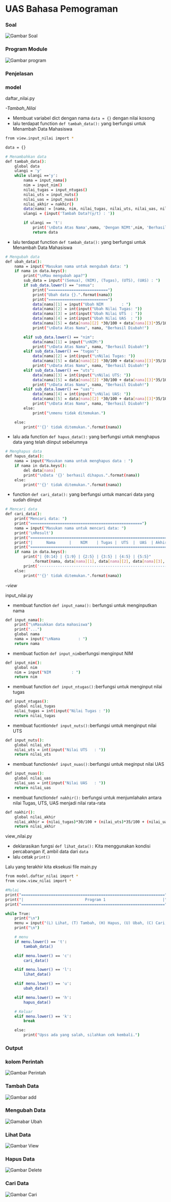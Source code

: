 # UAS Bahasa Pemograman

### Soal
![Gambar Soal](screenshot/1.png)

### Program Module
![Gambar program](screenshot/8.png)

### Penjelasan

### model

daftar_nilai.py

*-Tambah_Nilai*
- Membuat variabel dict dengan nama ```data = {}``` dengan nilai kosong
- lalu terdapat function ```def tambah_data():``` yang berfungsi untuk Menambah Data Mahasiswa
```bash
from view.input_nilai import *

data = {}

# Menambahkan data
def tambah_data():
    global data
    ulangi = 'y'
    while ulangi =='y':
        nama = input_nama()
        nim = input_nim()
        nilai_tugas = input_ntugas()
        nilai_uts = input_nuts()
        nilai_uas = input_nuas()
        nilai_akhir = nakhir()
        data[nama] = [nama, nim, nilai_tugas, nilai_uts, nilai_uas, nilai_akhir]
        ulangi = (input('Tambah Data?(y/t) : '))

        if ulangi == 't':
            print('\nData Atas Nama',nama, 'Dengan NIMt',nim, 'Berhasil Ditambahkan!')
            return data
```

- lalu terdapat function ```def tambah_data():``` yang berfungsi untuk Menambah Data Mahasiswa
```bash
# Mengubah data
def ubah_data():
    nama = input("Masukan nama untuk mengubah data: ")
    if nama in data.keys():
        print("\nMau mengubah apa?")
        sub_data = input("(Semua), (NIM), (Tugas), (UTS), (UAS) : ")
        if sub_data.lower() == "semua":
            print("==========================")
            print("Ubah data {}.".format(nama))
            print("==========================")
            data[nama][1] = input("Ubah NIM        : ")
            data[nama][2] = int(input("Ubah Nilai Tugas: "))
            data[nama][3] = int(input("Ubah Nilai UTS  : "))
            data[nama][4] = int(input("Ubah Nilai UAS  : "))
            data[nama][5] = data[nama][2] *30/100 + data[nama][3]*35/100 + data[nama][4] *35/100
            print("\nData Atas Nama", nama, "Berhasil Diubah!")

        elif sub_data.lower() == "nim":
            data[nama][1] = input("\nNIM:")
            print("\nData Atas Nama", nama, "Berhasil Diubah!")
        elif sub_data.lower() == "tugas":
            data[nama][2] = int(input("\nNilai Tugas: "))
            data[nama][5] = data[nama][2] *30/100 + data[nama][3]*35/100 + data[nama][4] *35/100
            print("\nData Atas Nama", nama, "Berhasil Diubah!")
        elif sub_data.lower() == "uts":
            data[nama][3] = int(input("\nNilai UTS: "))
            data[nama][5] = data[nama][2] *30/100 + data[nama][3]*35/100 + data[nama][4] *35/100
            print("\nData Atas Nama", nama, "Berhasil Diubah!")
        elif sub_data.lower() == "uas":
            data[nama][4] = int(input("\nNilai UAS: "))
            data[nama][5] = data[nama][2] *30/100 + data[nama][3]*35/100 + data[nama][4] *35/100
            print("\nData Atas Nama", nama, "Berhasil Diubah!")
        else:
            print("\nmenu tidak ditemukan.")

    else:
        print("'{}' tidak ditemukan.".format(nama))
```

- lalu ada function ```def hapus_data():``` yang berfungsi untuk menghapus data yang telah diinput sebelumnya
```bash
# Menghapus data
def hapus_data():
    nama = input("Masukan nama untuk menghapus data : ")
    if nama in data.keys():
        del data[nama]
        print("\nData '{}' berhasil dihapus.".format(nama))
    else:
        print("'{}' tidak ditemukan.".format(nama))
```

- function ```def cari_data():``` yang berfungsi untuk mancari data yang sudah diinput
```bash
# Mencari data
def cari_data():
    print("Mencari data: ")
    print("=================================================")
    nama = input("Masukan nama untuk mencari data: ")
    print('\nResult')
    print("==============================================================")
    print("|      Nama      |    NIM    | Tugas |  UTS  |  UAS  | Akhir |")
    print("==============================================================")
    if nama in data.keys():
        print("| {0:14} | {1:9} | {2:5} | {3:5} | {4:5} | {5:5}"
            .format(nama, data[nama][1], data[nama][2], data[nama][3], data[nama][4], data[nama][5]))
        print('--------------------------------------------------------------')
    else:
        print("'{}' tidak ditemukan.".format(nama))
```

*-view*

input_nilai.py

- membuat function ```def input_nama():``` berfungsi untuk menginputkan nama
```bash
def input_nama():
    print("\nMasukkan data mahasiswa")
    print("...")
    global nama
    nama = input("\nNama        : ")
    return nama
```

- membuat fuction ```def input_nim```berfungsi menginput NIM
```bash
def input_nim():
    global nim
    nim = input("NIM         : ")
    return nim
```

- membuat function ```def input_ntugas():```berfungsi untuk menginput nilai tugas
```bash
def input_ntugas():
    global nilai_tugas
    nilai_tugas = int(input("Nilai Tugas : "))
    return nilai_tugas
```

- membuat fucntion```def input_nuts():```berfungsi untuk menginput nilai UTS
```bash
def input_nuts():
    global nilai_uts
    nilai_uts = int(input("Nilai UTS   : "))
    return nilai_uts
```

- membuat function```def input_nuas():```berfungsi untuk meginput nilai UAS
```bash
def input_nuas():
    global nilai_uas
    nilai_uas = int(input("Nilai UAS   : "))
    return nilai_uas
```

- membuat function```def nakhir():``` berfungsi untuk menjumlahakn antara nilai Tugas, UTS, UAS menjadi nilai rata-rata
```bash
def nakhir():
    global nilai_akhir
    nilai_akhir = (nilai_tugas)*30/100 + (nilai_uts)*35/100 + (nilai_uas)*35/100
    return nilai_akhir
```

view_nilai.py

- deklarasikan fungsi ``def lihat_data():`` Kita menggunakan kondisi percabangan if, ambil data dari ``data``
- lalu cetak ``print()``


Lalu yang terakhir kita eksekusi file main.py
```bash
from model.daftar_nilai import *
from view.view_nilai import *

#Mulai
print("===============================================================")
print("|                           Program 1                         |")
print("===============================================================")

while True:
    print("\n")
    menu = input("(L) Lihat, (T) Tambah, (H) Hapus, (U) Ubah, (C) Cari, (K) Keluar\nPilih menu: ")
    print("\n")

    # menu
    if menu.lower() == 't':
        tambah_data()

    elif menu.lower() == 'c':
        cari_data()

    elif menu.lower() == 'l':
        lihat_data()

    elif menu.lower() == 'u':
        ubah_data()

    elif menu.lower() == 'h':
        hapus_data()

    # Keluar
    elif menu.lower() == 'k':
        break

    else:
        print("Upss ada yang salah, silahkan cek kembali.")

```

### Output

### kolom Perintah
![Gambar Perintah](screenshot/2.png)

### Tambah Data
![Gambar add](screenshot/3.png)

### Mengubah Data
![Gamabar Ubah](screenshot/4.png)

### Lihat Data
![Gambar View](Screenshot/5.png)

### Hapus Data
![Gambar Delete](screenshot/6.png)

### Cari Data
![Gambar Cari](screenshot/7.png)

